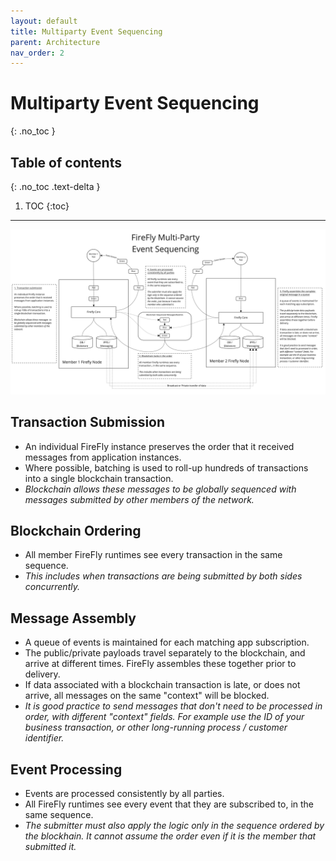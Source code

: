 ```yaml
---
layout: default
title: Multiparty Event Sequencing
parent: Architecture
nav_order: 2
---
```


# Multiparty Event Sequencing
{: .no_toc }

## Table of contents
{: .no_toc .text-delta }

1. TOC
{:toc}

---

![Multiparty Event Sequencing](../images/multiparty_event_sequencing.jpg "Multiparty Event Sequencing")

## Transaction Submission

* An individual FireFly instance preserves the order that it received messages from application instances.
* Where possible, batching is used to roll-up hundreds of transactions into a single blockchain transaction.
* *Blockchain allows these messages to be globally sequenced with messages submitted by other members of the network.*

## Blockchain Ordering

* All member FireFly runtimes see every transaction in the same sequence.
* *This includes when transactions are being submitted by both sides concurrently.*

## Message Assembly

* A queue of events is maintained for each matching app subscription.
* The public/private payloads travel separately to the blockchain, and arrive at different times.  FireFly assembles these together prior to delivery.
* If data associated with a blockchain transaction is late, or does not arrive, all messages on the same "context" will be blocked.
* *It is good practice to send messages that don't need to be processed in order, with different "context" fields.  For example use the ID of your business transaction, or other long-running process / customer identifier.*

## Event Processing 

* Events are processed consistently by all parties.
* All FireFly runtimes see every event that they are subscribed to, in the same sequence.
* *The submitter must also apply the logic only in the sequence ordered by the blockhain.  It cannot assume the order even if it is the member that submitted it.*
